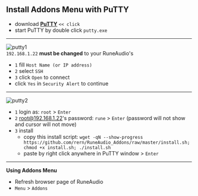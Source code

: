 Install Addons Menu with PuTTY
---

- download [**PuTTY**](https://the.earth.li/~sgtatham/putty/latest/w32/putty.exe) `<< click`
- start PuTTY by double click `putty.exe`
---
![putty1](https://github.com/rern/RuneAudio/blob/master/Addons_install/putty01.png)  
`192.168.1.22` **must be changed** to your RuneAudio's
- `1` fill `Host Name (or IP address)`
- `2` select `SSH`
- `3` click `Open` to connect
- click `Yes` in `Security Alert` to continue
---
![putty2](https://github.com/rern/RuneAudio/blob/master/Addons_install/putty02.png)  
- `1` login as: `root` > `Enter`
- `2` root@192.168.1.22's password: `rune` > `Enter` (password will not show and cursor will not move)
- `3` install
  - copy this install script: `wget -qN --show-progress https://github.com/rern/RuneAudio_Addons/raw/master/install.sh; chmod +x install.sh; ./install.sh`
  - paste by right click anywhere in PuTTY window > `Enter`
---
**Using Addons Menu**  
- Refresh browser page of RuneAudio
- `Menu` > `Addons`
